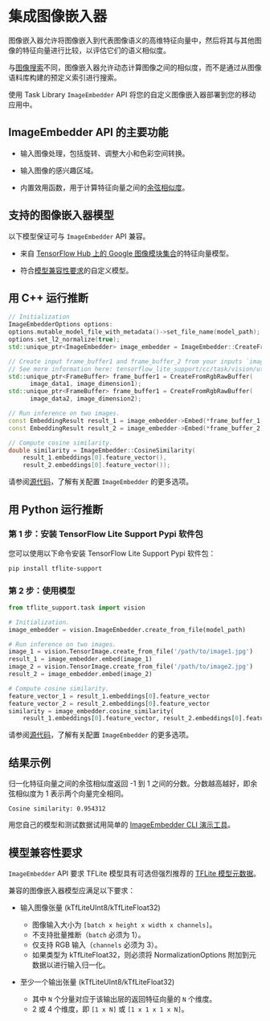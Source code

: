 # 集成图像嵌入器

图像嵌入器允许将图像嵌入到代表图像语义的高维特征向量中，然后将其与其他图像的特征向量进行比较，以评估它们的语义相似度。

与[图像搜索](https://www.tensorflow.org/lite/inference_with_metadata/task_library/image_searcher)不同，图像嵌入器允许动态计算图像之间的相似度，而不是通过从图像语料库构建的预定义索引进行搜索。

使用 Task Library `ImageEmbedder` API 将您的自定义图像嵌入器部署到您的移动应用中。

## ImageEmbedder API 的主要功能

- 输入图像处理，包括旋转、调整大小和色彩空间转换。

- 输入图像的感兴趣区域。

- 内置效用函数，用于计算特征向量之间的[余弦相似度](https://en.wikipedia.org/wiki/Cosine_similarity)。

## 支持的图像嵌入器模型

以下模型保证可与 `ImageEmbedder` API 兼容。

- 来自 [TensorFlow Hub 上的 Google 图像模块集合](https://tfhub.dev/google/collections/image/1)的特征向量模型。

- 符合[模型兼容性要求](#model-compatibility-requirements)的自定义模型。

## 用 C++ 运行推断

```c++
// Initialization
ImageEmbedderOptions options:
options.mutable_model_file_with_metadata()->set_file_name(model_path);
options.set_l2_normalize(true);
std::unique_ptr<ImageEmbedder> image_embedder = ImageEmbedder::CreateFromOptions(options).value();

// Create input frame_buffer1 and frame_buffer_2 from your inputs `image_data1`, `image_data2`, `image_dimension1` and `image_dimension2`.
// See more information here: tensorflow_lite_support/cc/task/vision/utils/frame_buffer_common_utils.h
std::unique_ptr<FrameBuffer> frame_buffer1 = CreateFromRgbRawBuffer(
      image_data1, image_dimension1);
std::unique_ptr<FrameBuffer> frame_buffer1 = CreateFromRgbRawBuffer(
      image_data2, image_dimension2);

// Run inference on two images.
const EmbeddingResult result_1 = image_embedder->Embed(*frame_buffer_1);
const EmbeddingResult result_2 = image_embedder->Embed(*frame_buffer_2);

// Compute cosine similarity.
double similarity = ImageEmbedder::CosineSimilarity(
    result_1.embeddings[0].feature_vector(),
    result_2.embeddings[0].feature_vector());
```

请参阅[源代码](https://github.com/tensorflow/tflite-support/blob/master/tensorflow_lite_support/cc/task/vision/image_embedder.h)，了解有关配置 `ImageEmbedder` 的更多选项。

## 用 Python 运行推断

### 第 1 步：安装 TensorFlow Lite Support Pypi 软件包

您可以使用以下命令安装 TensorFlow Lite Support Pypi 软件包：

```sh
pip install tflite-support
```

### 第 2 步：使用模型

```python
from tflite_support.task import vision

# Initialization.
image_embedder = vision.ImageEmbedder.create_from_file(model_path)

# Run inference on two images.
image_1 = vision.TensorImage.create_from_file('/path/to/image1.jpg')
result_1 = image_embedder.embed(image_1)
image_2 = vision.TensorImage.create_from_file('/path/to/image2.jpg')
result_2 = image_embedder.embed(image_2)

# Compute cosine similarity.
feature_vector_1 = result_1.embeddings[0].feature_vector
feature_vector_2 = result_2.embeddings[0].feature_vector
similarity = image_embedder.cosine_similarity(
    result_1.embeddings[0].feature_vector, result_2.embeddings[0].feature_vector)
```

请参阅[源代码](https://github.com/tensorflow/tflite-support/blob/master/tensorflow_lite_support/python/task/vision/image_embedder.py)，了解有关配置 `ImageEmbedder` 的更多选项。

## 结果示例

归一化特征向量之间的余弦相似度返回 -1 到 1 之间的分数。分数越高越好，即余弦相似度为 1 表示两个向量完全相同。

```
Cosine similarity: 0.954312
```

用您自己的模型和测试数据试用简单的 [ImageEmbedder CLI 演示工具](https://github.com/tensorflow/tflite-support/tree/master/tensorflow_lite_support/examples/task/vision/desktop#imageembedder)。

## 模型兼容性要求

`ImageEmbedder` API 要求 TFLite 模型具有可选但强烈推荐的 [TFLite 模型元数据](https://www.tensorflow.org/lite/models/convert/metadata)。

兼容的图像嵌入器模型应满足以下要求：

- 输入图像张量 (kTfLiteUInt8/kTfLiteFloat32)

    - 图像输入大小为 `[batch x height x width x channels]`。
    - 不支持批量推断（`batch` 必须为 1）。
    - 仅支持 RGB 输入（`channels` 必须为 3）。
    - 如果类型为 kTfLiteFloat32，则必须将 NormalizationOptions 附加到元数据以进行输入归一化。

- 至少一个输出张量 (kTfLiteUInt8/kTfLiteFloat32)

    - 其中 `N` 个分量对应于该输出层的返回特征向量的 `N` 个维度。
    - 2 或 4 个维度，即 `[1 x N]` 或 `[1 x 1 x 1 x N]`。
